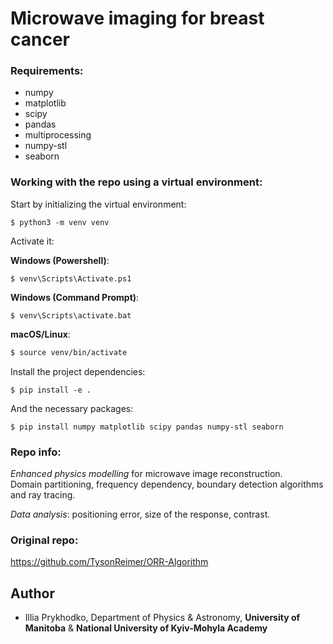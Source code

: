 # Microwave imaging for breast cancer

### Requirements:

- numpy
- matplotlib
- scipy
- pandas
- multiprocessing
- numpy-stl
- seaborn

### Working with the repo using a virtual environment:

Start by initializing the virtual environment:

```console
$ python3 -m venv venv 
```

Activate it:

**Windows (Powershell)**:
```console
$ venv\Scripts\Activate.ps1
```

**Windows (Command Prompt)**:
```console
$ venv\Scripts\activate.bat
```

**macOS/Linux**:
```bash
$ source venv/bin/activate
```

Install the project dependencies:

```console
$ pip install -e .
```
And the necessary packages:

```console
$ pip install numpy matplotlib scipy pandas numpy-stl seaborn
```
### Repo info:

_Enhanced physics modelling_ for microwave image reconstruction.  
Domain partitioning, frequency dependency, boundary detection algorithms and ray tracing.

_Data analysis_: positioning error, size of the response, contrast.

### Original repo:

https://github.com/TysonReimer/ORR-Algorithm

## Author

- Illia Prykhodko, Department of Physics & Astronomy, **University of Manitoba** & **National University of Kyiv-Mohyla Academy**
